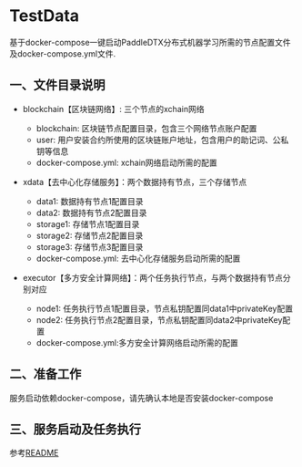 # TestData
基于docker-compose一键启动PaddleDTX分布式机器学习所需的节点配置文件及docker-compose.yml文件.

## 一、文件目录说明
- blockchain【区块链网络】: 三个节点的xchain网络
    - blockchain: 区块链节点配置目录，包含三个网络节点账户配置
    - user: 用户安装合约所使用的区块链账户地址，包含用户的助记词、公私钥等信息
    - docker-compose.yml: xchain网络启动所需的配置

- xdata【去中心化存储服务】：两个数据持有节点，三个存储节点
    - data1: 数据持有节点1配置目录
    - data2: 数据持有节点2配置目录
    - storage1: 存储节点1配置目录
    - storage2: 存储节点2配置目录
    - storage3: 存储节点3配置目录
    - docker-compose.yml: 去中心化存储服务启动所需的配置
    
- executor【多方安全计算网络】：两个任务执行节点，与两个数据持有节点分别对应
    - node1: 任务执行节点1配置目录，节点私钥配置同data1中privateKey配置
    - node2: 任务执行节点2配置目录，节点私钥配置同data2中privateKey配置
    - docker-compose.yml:多方安全计算网络启动所需的配置

## 二、准备工作
服务启动依赖docker-compose，请先确认本地是否安装docker-compose

## 三、服务启动及任务执行
参考[README](../scripts/README.md)
